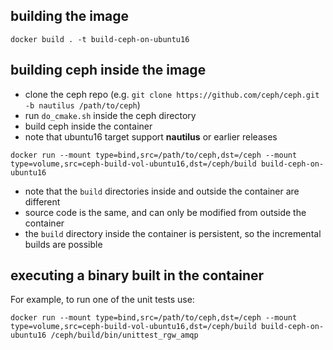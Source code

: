 ## building the image
```
docker build . -t build-ceph-on-ubuntu16
```

## building ceph inside the image
- clone the ceph repo (e.g. ``git clone https://github.com/ceph/ceph.git -b nautilus /path/to/ceph``)
- run ``do_cmake.sh`` inside the ceph directory
- build ceph inside the container
- note that ubuntu16 target support **nautilus** or earlier releases
```
docker run --mount type=bind,src=/path/to/ceph,dst=/ceph --mount type=volume,src=ceph-build-vol-ubuntu16,dst=/ceph/build build-ceph-on-ubuntu16
```
- note that the ``build`` directories inside and outside the container are different
- source code is the same, and can only be modified from outside the container
- the ``build`` directory inside the container is persistent, so the incremental builds are possible

## executing a binary built in the container
For example, to run one of the unit tests use:
```
docker run --mount type=bind,src=/path/to/ceph,dst=/ceph --mount type=volume,src=ceph-build-vol-ubuntu16,dst=/ceph/build build-ceph-on-ubuntu16 /ceph/build/bin/unittest_rgw_amqp
```

